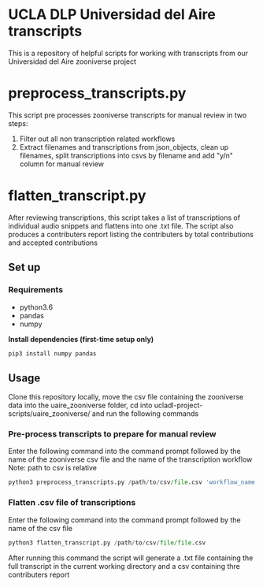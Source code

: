 # UCLA DLP Universidad del Aire transcripts
This is a repository of helpful scripts for working with transcripts from our Universidad del Aire zooniverse project


# preprocess_transcripts.py
This script pre processes zooniverse transcripts for manual review in two steps:
1. Filter out all non transcription related workflows
2. Extract filenames and transcriptions from json_objects, clean up filenames, split transcriptions into csvs by filename and add "y/n" column for manual review

# flatten_transcript.py

After reviewing transcriptions, this script takes a list of transcriptions of individual audio snippets and flattens into one .txt file. The script also produces a contributers report listing the contributers by total contributions and accepted contributions

## Set up

### Requirements
- python3.6
- pandas
- numpy

**Install dependencies (first-time setup only)**

```bash
pip3 install numpy pandas
```

## Usage

Clone this repository locally, move the csv file containing the zooniverse data into the uaire_zooniverse folder, cd into ucladl-project-scripts/uaire_zooniverse/ and run the following commands

### Pre-process transcripts to prepare for manual review
Enter the following command into the command prompt followed by the name of the zooniverse csv file and the name of the transcription workflow
Note: path to csv is relative

```python
python3 preprocess_transcripts.py /path/to/csv/file.csv 'workflow_name'
```




### Flatten .csv file of transcriptions
Enter the following command into the command prompt followed by the name of the csv file
 ```python 
python3 flatten_transcript.py /path/to/csv/file/file.csv 
 ```

 After running this command the script will generate a .txt file containing the full transcript in the current working directory and a csv containing thre contributers report


